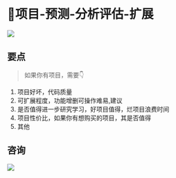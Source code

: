 # 🧲项目-预测-分析评估-扩展

![](http://cdn.qiniu.liyansheng.top/img/Snipaste_2024-09-11_09-52-12.png)

## 要点
> 如果你有项目，需要👇

1. 项目好坏，代码质量
2. 可扩展程度，功能增删可操作难易,建议
3. 是否值得进一步研究学习，好项目值得，烂项目浪费时间
4. 项目性价比，如果你有想购买的项目，其是否值得
5. 其他

## 咨询
![](http://cdn.qiniu.liyansheng.top/img/Snipaste_2024-09-11_10-06-41.png)

